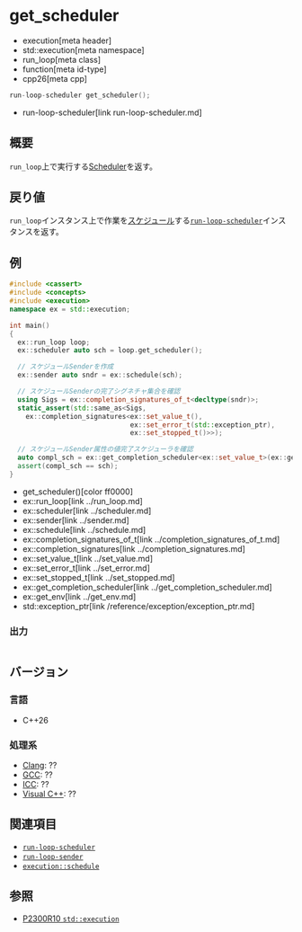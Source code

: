 # get_scheduler
* execution[meta header]
* std::execution[meta namespace]
* run_loop[meta class]
* function[meta id-type]
* cpp26[meta cpp]

```cpp
run-loop-scheduler get_scheduler();
```
* run-loop-scheduler[link run-loop-scheduler.md]

## 概要
`run_loop`上で実行する[Scheduler](../scheduler.md)を返す。


## 戻り値
`run_loop`インスタンス上で作業を[スケジュール](../schedule.md)する[`run-loop-scheduler`](run-loop-scheduler.md)インスタンスを返す。


## 例
```cpp example
#include <cassert>
#include <concepts>
#include <execution>
namespace ex = std::execution;

int main()
{
  ex::run_loop loop;
  ex::scheduler auto sch = loop.get_scheduler();

  // スケジュールSenderを作成
  ex::sender auto sndr = ex::schedule(sch);

  // スケジュールSenderの完了シグネチャ集合を確認
  using Sigs = ex::completion_signatures_of_t<decltype(sndr)>;
  static_assert(std::same_as<Sigs,
    ex::completion_signatures<ex::set_value_t(),
                              ex::set_error_t(std::exception_ptr),
                              ex::set_stopped_t()>>);

  // スケジュールSender属性の値完了スケジューラを確認
  auto compl_sch = ex::get_completion_scheduler<ex::set_value_t>(ex::get_env(sndr));
  assert(compl_sch == sch);
}
```
* get_scheduler()[color ff0000]
* ex::run_loop[link ../run_loop.md]
* ex::scheduler[link ../scheduler.md]
* ex::sender[link ../sender.md]
* ex::schedule[link ../schedule.md]
* ex::completion_signatures_of_t[link ../completion_signatures_of_t.md]
* ex::completion_signatures[link ../completion_signatures.md]
* ex::set_value_t[link ../set_value.md]
* ex::set_error_t[link ../set_error.md]
* ex::set_stopped_t[link ../set_stopped.md]
* ex::get_completion_scheduler[link ../get_completion_scheduler.md]
* ex::get_env[link ../get_env.md]
* std::exception_ptr[link /reference/exception/exception_ptr.md]

### 出力
```
```

## バージョン
### 言語
- C++26


### 処理系
- [Clang](/implementation.md#clang): ??
- [GCC](/implementation.md#gcc): ??
- [ICC](/implementation.md#icc): ??
- [Visual C++](/implementation.md#visual_cpp): ??


## 関連項目
- [`run-loop-scheduler`](run-loop-scheduler.md)
- [`run-loop-sender`](run-loop-sender.md)
- [`execution::schedule`](../schedule.md)


## 参照
- [P2300R10 `std::execution`](https://www.open-std.org/jtc1/sc22/wg21/docs/papers/2024/p2300r10.html)
